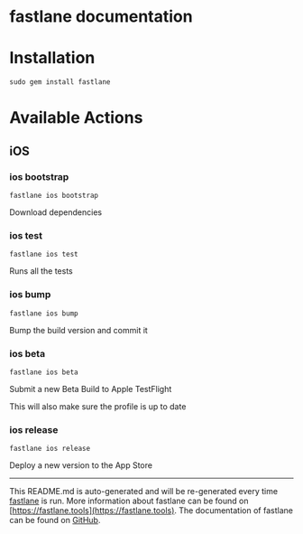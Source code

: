 fastlane documentation
================
# Installation
```
sudo gem install fastlane
```
# Available Actions
## iOS
### ios bootstrap
```
fastlane ios bootstrap
```
Download dependencies
### ios test
```
fastlane ios test
```
Runs all the tests
### ios bump
```
fastlane ios bump
```
Bump the build version and commit it
### ios beta
```
fastlane ios beta
```
Submit a new Beta Build to Apple TestFlight

This will also make sure the profile is up to date
### ios release
```
fastlane ios release
```
Deploy a new version to the App Store

----

This README.md is auto-generated and will be re-generated every time [fastlane](https://fastlane.tools) is run.
More information about fastlane can be found on [https://fastlane.tools](https://fastlane.tools).
The documentation of fastlane can be found on [GitHub](https://github.com/fastlane/fastlane/tree/master/fastlane).
